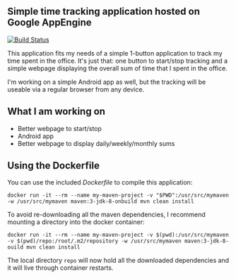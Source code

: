 Simple time tracking application hosted on Google AppEngine
-----------------------------------------------------------

[![Build Status](https://travis-ci.org/MoriTanosuke/timeclicker.svg)](https://travis-ci.org/MoriTanosuke/timeclicker)

This application fits my needs of a simple 1-button application to track my time spent in the office. It's just that: one button to start/stop tracking and a simple webpage displaying the overall sum of time that I spent in the office.

I'm working on a simple Android app as well, but the tracking will be useable via a regular browser from any device.

What I am working on
--------------------

* Better webpage to start/stop
* Android app
* Better webpage to display daily/weekly/monthly sums

Using the Dockerfile
--------------------

You can use the included *Dockerfile* to compile this application:

````
docker run -it --rm --name my-maven-project -v "$PWD":/usr/src/mymaven -w /usr/src/mymaven maven:3-jdk-8-onbuild mvn clean install
````

To avoid re-downloading all the maven dependencies, I recommend mounting a directory into the docker container:

````
docker run -it --rm --name my-maven-project -v $(pwd):/usr/src/mymaven -v $(pwd)/repo:/root/.m2/repository -w /usr/src/mymaven maven:3-jdk-8-ouild mvn clean install
````

The local directory `repo` will now hold all the downloaded dependencies and it will live through container restarts.

